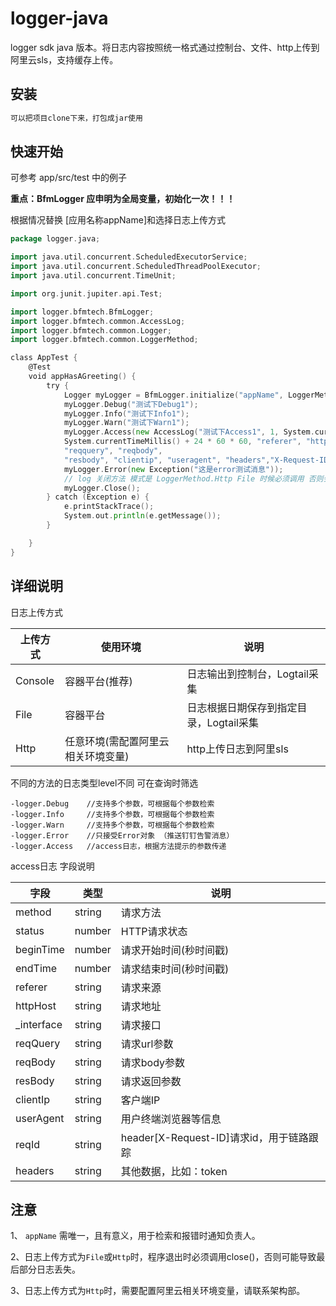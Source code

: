 # logger-java

logger sdk java 版本。将日志内容按照统一格式通过控制台、文件、http上传到阿里云sls，支持缓存上传。


## 安装

```bash
可以把项目clone下来，打包成jar使用
```

## 快速开始

可参考 app/src/test 中的例子

**重点：BfmLogger 应申明为全局变量，初始化一次！！！**

根据情况替换 [应用名称appName]和选择日志上传方式
```go
package logger.java;

import java.util.concurrent.ScheduledExecutorService;
import java.util.concurrent.ScheduledThreadPoolExecutor;
import java.util.concurrent.TimeUnit;

import org.junit.jupiter.api.Test;

import logger.bfmtech.BfmLogger;
import logger.bfmtech.common.AccessLog;
import logger.bfmtech.common.Logger;
import logger.bfmtech.common.LoggerMethod;

class AppTest {
    @Test
    void appHasAGreeting() {
        try {
            Logger myLogger = BfmLogger.initialize("appName", LoggerMethod.Http);
            myLogger.Debug("测试下Debug1");
            myLogger.Info("测试下Info1");
            myLogger.Warn("测试下Warn1");
            myLogger.Access(new AccessLog("测试下Access1", 1, System.currentTimeMillis(),
            System.currentTimeMillis() + 24 * 60 * 60, "referer", "httphost", "interfac",
            "reqquery", "reqbody",
            "resbody", "clientip", "useragent", "headers","X-Request-ID"));
            myLogger.Error(new Exception("这是error测试消息"));
            // log 关闭方法 模式是 LoggerMethod.Http File 时候必须调用 否则会有数据丢失的风险
            myLogger.Close();
        } catch (Exception e) {
            e.printStackTrace();
            System.out.println(e.getMessage());
        }

    }
}
```

## 详细说明

日志上传方式

|  上传方式   | 使用环境  | 说明  |
|  ----  | ----  | ----  |
| Console  | 容器平台(推荐) | 日志输出到控制台，Logtail采集 |
| File  | 容器平台 | 日志根据日期保存到指定目录，Logtail采集 |
| Http  | 任意环境(需配置阿里云相关环境变量) | http上传日志到阿里sls |


不同的方法的日志类型level不同 可在查询时筛选
```code
-logger.Debug    //支持多个参数，可根据每个参数检索
-logger.Info     //支持多个参数，可根据每个参数检索
-logger.Warn     //支持多个参数，可根据每个参数检索
-logger.Error    //只接受Error对象 （推送钉钉告警消息）
-logger.Access   //access日志，根据方法提示的参数传递
```

access日志 字段说明

|  字段   | 类型  | 说明  |
|  ----  | ----  | ----  |
| method  | string | 请求方法 |
| status  | number | HTTP请求状态 |
| beginTime  | number | 请求开始时间(秒时间戳) |
| endTime  | number | 请求结束时间(秒时间戳) |
| referer  | string | 请求来源 |
| httpHost  | string | 请求地址 |
| _interface  | string | 请求接口 |
| reqQuery  | string | 请求url参数 |
| reqBody  | string | 请求body参数 |
| resBody  | string | 请求返回参数 |
| clientIp  | string | 客户端IP |
| userAgent  | string | 用户终端浏览器等信息  |
| reqId  | string | header[X-Request-ID]请求id，用于链路跟踪 |
| headers  | string | 其他数据，比如：token |

## 注意
1、 `appName` 需唯一，且有意义，用于检索和报错时通知负责人。

2、日志上传方式为`File`或`Http`时，程序退出时必须调用close()，否则可能导致最后部分日志丢失。

3、日志上传方式为`Http`时，需要配置阿里云相关环境变量，请联系架构部。
